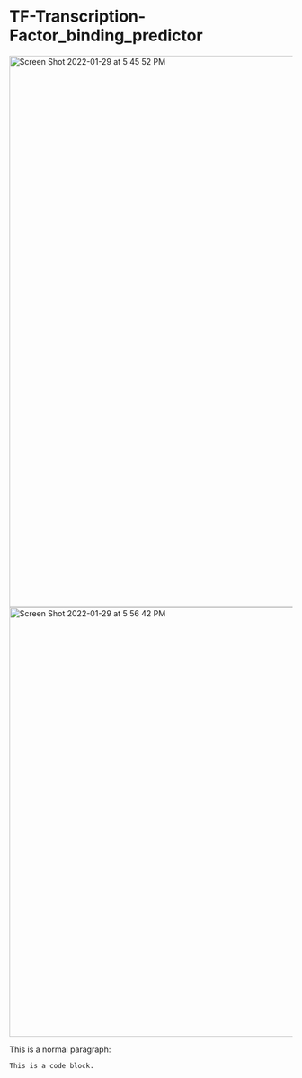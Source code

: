 # TF-Transcription-Factor_binding_predictor
<img width="981" alt="Screen Shot 2022-01-29 at 5 45 52 PM" src="https://user-images.githubusercontent.com/32021162/151681382-c12d7f29-1256-4e6c-a250-35213fa89611.png">
<img width="763" alt="Screen Shot 2022-01-29 at 5 56 42 PM" src="https://user-images.githubusercontent.com/32021162/151681551-ebefa9b5-38bd-4657-a7e3-4de7fa64107a.png">
<p>This is a normal paragraph:</p>

<pre><code>This is a code block.
</code></pre>
